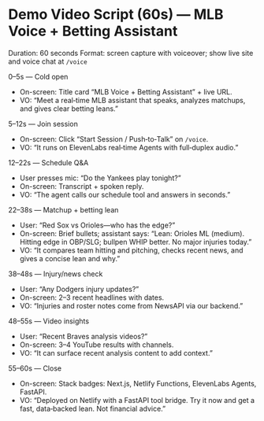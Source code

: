 # Demo Video Script (60s) — MLB Voice + Betting Assistant

Duration: 60 seconds
Format: screen capture with voiceover; show live site and voice chat at `/voice`

0–5s — Cold open
- On-screen: Title card “MLB Voice + Betting Assistant” + live URL.
- VO: “Meet a real‑time MLB assistant that speaks, analyzes matchups, and gives clear betting leans.”

5–12s — Join session
- On-screen: Click “Start Session / Push‑to‑Talk” on `/voice`.
- VO: “It runs on ElevenLabs real‑time Agents with full‑duplex audio.”

12–22s — Schedule Q&A
- User presses mic: “Do the Yankees play tonight?”
- On-screen: Transcript + spoken reply.
- VO: “The agent calls our schedule tool and answers in seconds.”

22–38s — Matchup + betting lean
- User: “Red Sox vs Orioles—who has the edge?”
- On-screen: Brief bullets; assistant says: “Lean: Orioles ML (medium). Hitting edge in OBP/SLG; bullpen WHIP better. No major injuries today.”
- VO: “It compares team hitting and pitching, checks recent news, and gives a concise lean and why.”

38–48s — Injury/news check
- User: “Any Dodgers injury updates?”
- On-screen: 2–3 recent headlines with dates.
- VO: “Injuries and roster notes come from NewsAPI via our backend.”

48–55s — Video insights
- User: “Recent Braves analysis videos?”
- On-screen: 3–4 YouTube results with channels.
- VO: “It can surface recent analysis content to add context.”

55–60s — Close
- On-screen: Stack badges: Next.js, Netlify Functions, ElevenLabs Agents, FastAPI.
- VO: “Deployed on Netlify with a FastAPI tool bridge. Try it now and get a fast, data‑backed lean. Not financial advice.”
